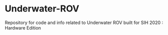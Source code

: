 # Underwater-ROV
Repository for code and info related to Underwater ROV built for SIH 2020 : Hardware Edition
